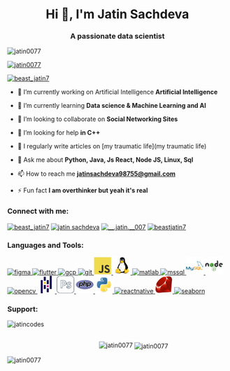<h1 align="center">Hi 👋, I'm Jatin Sachdeva</h1>
<h3 align="center">A passionate data scientist</h3>

<p align="left"> <img src="https://komarev.com/ghpvc/?username=jatin0077&label=Profile%20views&color=0e75b6&style=flat" alt="jatin0077" /> </p>

<p align="left"> <a href="https://github.com/ryo-ma/github-profile-trophy"><img src="https://github-profile-trophy.vercel.app/?username=jatin0077" alt="jatin0077" /></a> </p>

<p align="left"> <a href="https://twitter.com/beast_jatin7" target="blank"><img src="https://img.shields.io/twitter/follow/beast_jatin7?logo=twitter&style=for-the-badge" alt="beast_jatin7" /></a> </p>

- 🔭 I’m currently working on Artificial Intelligence **Artificial Intelligence**

- 🌱 I’m currently learning **Data science & Machine Learning and AI**

- 👯 I’m looking to collaborate on **Social Networking Sites**

- 🤝 I’m looking for help **in C++**

- 📝 I regularly write articles on [my traumatic life](my traumatic life)

- 💬 Ask me about **Python, Java, Js React, Node JS, Linux, Sql**

- 📫 How to reach me **jatinsachdeva98755@gmail.com**

- ⚡ Fun fact **I am overthinker but yeah it's real**

<h3 align="left">Connect with me:</h3>
<p align="left">
<a href="https://twitter.com/beast_jatin7" target="blank"><img align="center" src="https://raw.githubusercontent.com/rahuldkjain/github-profile-readme-generator/master/src/images/icons/Social/twitter.svg" alt="beast_jatin7" height="30" width="40" /></a>
<a href="https://fb.com/jatin sachdeva" target="blank"><img align="center" src="https://raw.githubusercontent.com/rahuldkjain/github-profile-readme-generator/master/src/images/icons/Social/facebook.svg" alt="jatin sachdeva" height="30" width="40" /></a>
<a href="https://instagram.com/__.jatin.__007" target="blank"><img align="center" src="https://raw.githubusercontent.com/rahuldkjain/github-profile-readme-generator/master/src/images/icons/Social/instagram.svg" alt="__.jatin.__007" height="30" width="40" /></a>
<a href="https://www.hackerrank.com/beastjatin7" target="blank"><img align="center" src="https://raw.githubusercontent.com/rahuldkjain/github-profile-readme-generator/master/src/images/icons/Social/hackerrank.svg" alt="beastjatin7" height="30" width="40" /></a>
</p>

<h3 align="left">Languages and Tools:</h3>
<p align="left"> <a href="https://www.figma.com/" target="_blank" rel="noreferrer"> <img src="https://www.vectorlogo.zone/logos/figma/figma-icon.svg" alt="figma" width="40" height="40"/> </a> <a href="https://flutter.dev" target="_blank" rel="noreferrer"> <img src="https://www.vectorlogo.zone/logos/flutterio/flutterio-icon.svg" alt="flutter" width="40" height="40"/> </a> <a href="https://cloud.google.com" target="_blank" rel="noreferrer"> <img src="https://www.vectorlogo.zone/logos/google_cloud/google_cloud-icon.svg" alt="gcp" width="40" height="40"/> </a> <a href="https://git-scm.com/" target="_blank" rel="noreferrer"> <img src="https://www.vectorlogo.zone/logos/git-scm/git-scm-icon.svg" alt="git" width="40" height="40"/> </a> <a href="https://developer.mozilla.org/en-US/docs/Web/JavaScript" target="_blank" rel="noreferrer"> <img src="https://raw.githubusercontent.com/devicons/devicon/master/icons/javascript/javascript-original.svg" alt="javascript" width="40" height="40"/> </a> <a href="https://www.linux.org/" target="_blank" rel="noreferrer"> <img src="https://raw.githubusercontent.com/devicons/devicon/master/icons/linux/linux-original.svg" alt="linux" width="40" height="40"/> </a> <a href="https://www.mathworks.com/" target="_blank" rel="noreferrer"> <img src="https://upload.wikimedia.org/wikipedia/commons/2/21/Matlab_Logo.png" alt="matlab" width="40" height="40"/> </a> <a href="https://www.microsoft.com/en-us/sql-server" target="_blank" rel="noreferrer"> <img src="https://www.svgrepo.com/show/303229/microsoft-sql-server-logo.svg" alt="mssql" width="40" height="40"/> </a> <a href="https://www.mysql.com/" target="_blank" rel="noreferrer"> <img src="https://raw.githubusercontent.com/devicons/devicon/master/icons/mysql/mysql-original-wordmark.svg" alt="mysql" width="40" height="40"/> </a> <a href="https://nodejs.org" target="_blank" rel="noreferrer"> <img src="https://raw.githubusercontent.com/devicons/devicon/master/icons/nodejs/nodejs-original-wordmark.svg" alt="nodejs" width="40" height="40"/> </a> <a href="https://opencv.org/" target="_blank" rel="noreferrer"> <img src="https://www.vectorlogo.zone/logos/opencv/opencv-icon.svg" alt="opencv" width="40" height="40"/> </a> <a href="https://pandas.pydata.org/" target="_blank" rel="noreferrer"> <img src="https://raw.githubusercontent.com/devicons/devicon/2ae2a900d2f041da66e950e4d48052658d850630/icons/pandas/pandas-original.svg" alt="pandas" width="40" height="40"/> </a> <a href="https://www.photoshop.com/en" target="_blank" rel="noreferrer"> <img src="https://raw.githubusercontent.com/devicons/devicon/master/icons/photoshop/photoshop-line.svg" alt="photoshop" width="40" height="40"/> </a> <a href="https://www.php.net" target="_blank" rel="noreferrer"> <img src="https://raw.githubusercontent.com/devicons/devicon/master/icons/php/php-original.svg" alt="php" width="40" height="40"/> </a> <a href="https://www.python.org" target="_blank" rel="noreferrer"> <img src="https://raw.githubusercontent.com/devicons/devicon/master/icons/python/python-original.svg" alt="python" width="40" height="40"/> </a> <a href="https://reactnative.dev/" target="_blank" rel="noreferrer"> <img src="https://reactnative.dev/img/header_logo.svg" alt="reactnative" width="40" height="40"/> </a> <a href="https://www.ruby-lang.org/en/" target="_blank" rel="noreferrer"> <img src="https://raw.githubusercontent.com/devicons/devicon/master/icons/ruby/ruby-original.svg" alt="ruby" width="40" height="40"/> </a> <a href="https://seaborn.pydata.org/" target="_blank" rel="noreferrer"> <img src="https://seaborn.pydata.org/_images/logo-mark-lightbg.svg" alt="seaborn" width="40" height="40"/> </a> </p>

<h3 align="left">Support:</h3>
<p><a href="https://ko-fi.com/jatincodes"> <img align="left" src="https://cdn.ko-fi.com/cdn/kofi3.png?v=3" height="50" width="210" alt="jatincodes" /></a></p><br><br>

<p><img align="left" src="https://github-readme-stats.vercel.app/api/top-langs?username=jatin0077&show_icons=true&locale=en&layout=compact" alt="jatin0077" /></p>

<p>&nbsp;<img align="center" src="https://github-readme-stats.vercel.app/api?username=jatin0077&show_icons=true&locale=en" alt="jatin0077" /></p>

<p><img align="center" src="https://github-readme-streak-stats.herokuapp.com/?user=jatin0077&" alt="jatin0077" /></p>

